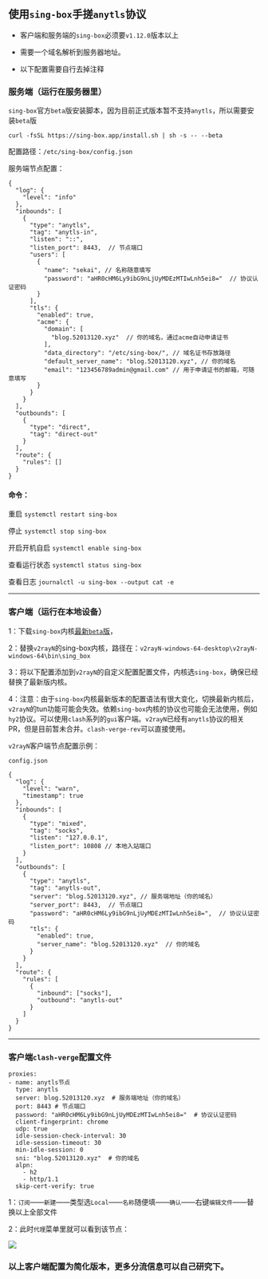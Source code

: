 
## 使用`sing-box`手搓`anytls`协议

- 客户端和服务端的`sing-box`必须要`v1.12.0`版本以上

- 需要一个域名解析到服务器地址。

- 以下配置需要自行去掉注释

### 服务端（运行在服务器里）

`sing-box`官方`beta`版安装脚本，因为目前正式版本暂不支持`anytls`，所以需要安装`beta`版
```
curl -fsSL https://sing-box.app/install.sh | sh -s -- --beta
```

配置路径：`/etc/sing-box/config.json`

服务端节点配置：
```
{
  "log": {
    "level": "info"
  },
  "inbounds": [
    {
      "type": "anytls",
      "tag": "anytls-in",
      "listen": "::",
      "listen_port": 8443,  // 节点端口
      "users": [
        {
          "name": "sekai", // 名称随意填写
          "password": "aHR0cHM6Ly9ibG9nLjUyMDEzMTIwLnh5ei8="  // 协议认证密码
        }
      ],
      "tls": {
        "enabled": true,
        "acme": {
          "domain": [
            "blog.52013120.xyz"  // 你的域名，通过acme自动申请证书
          ],
          "data_directory": "/etc/sing-box/", // 域名证书存放路径
          "default_server_name": "blog.52013120.xyz", // 你的域名
          "email": "123456789admin@gmail.com" // 用于申请证书的邮箱，可随意填写
        }
      }
    }
  ],
  "outbounds": [
    {
      "type": "direct",
      "tag": "direct-out"
    }
  ],
  "route": {
    "rules": []
  }
}
```

#### 命令：

重启	             `systemctl restart sing-box`

停止	             `systemctl stop sing-box`

开启开机自启	             `systemctl enable sing-box`

查看运行状态              `systemctl status sing-box`

查看日志	             `journalctl -u sing-box --output cat -e`



---

###   客户端（运行在本地设备）


1：下载`sing-box`内核[最新`beta`版](https://github.com/SagerNet/sing-box/releases/download/v1.12.0-beta.13/sing-box-1.12.0-beta.13-windows-amd64.zip)，

2：替换`v2rayN`的sing-box内核，路径在：`v2rayN-windows-64-desktop\v2rayN-windows-64\bin\sing_box`

3：将以下配置添加到`v2rayN`的自定义配置配置文件，内核选`sing-box`，确保已经替换了最新版内核。

4：注意：由于`sing-box`内核最新版本的配置语法有很大变化，切换最新内核后，`v2rayN`的tun功能可能会失效。依赖`sing-box`内核的协议也可能会无法使用，例如`hy2`协议。可以使用`clash`系列的`gui`客户端。`v2rayN`已经有`anytls`协议的相关PR，但是目前暂未合并。`clash-verge-rev`可以直接使用。

`v2rayN`客户端节点配置示例：

`config.json`

```
{
  "log": {
    "level": "warn",
    "timestamp": true
  },
  "inbounds": [
    {
      "type": "mixed",
      "tag": "socks",
      "listen": "127.0.0.1", 
      "listen_port": 10808 // 本地入站端口
    }
  ],
  "outbounds": [
    {
      "type": "anytls",
      "tag": "anytls-out",
      "server": "blog.52013120.xyz", // 服务端地址（你的域名）
      "server_port": 8443,  // 节点端口
      "password": "aHR0cHM6Ly9ibG9nLjUyMDEzMTIwLnh5ei8=",  // 协议认证密码
      "tls": {
        "enabled": true,
        "server_name": "blog.52013120.xyz"  // 你的域名
      }
    }
  ],
  "route": {
    "rules": [
      {
        "inbound": ["socks"],
        "outbound": "anytls-out"
      }
    ]
  }
}
```


---

### 客户端`clash-verge`配置文件

```
proxies:
- name: anytls节点
  type: anytls
  server: blog.52013120.xyz  # 服务端地址（你的域名）
  port: 8443 # 节点端口
  password: "aHR0cHM6Ly9ibG9nLjUyMDEzMTIwLnh5ei8="  # 协议认证密码
  client-fingerprint: chrome
  udp: true
  idle-session-check-interval: 30
  idle-session-timeout: 30
  min-idle-session: 0
  sni: "blog.52013120.xyz"  # 你的域名
  alpn:
    - h2
    - http/1.1
  skip-cert-verify: true
```


1：`订阅`——`新建`——类型选`Local`——`名称`随便填——`确认`——右键`编辑文件`——替换以上全部文件

2：此时`代理`菜单里就可以看到该节点：

![](https://img.erpweb.eu.org/imgs/2025/05/dd3ec9aef6b648a7.png)



### 以上客户端配置为简化版本，更多分流信息可以自己研究下。
